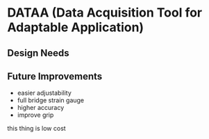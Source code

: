 # DATAA (Data Acquisition Tool for Adaptable Application)

## Design Needs


## Future Improvements
- easier adjustability
- full bridge strain gauge
- higher accuracy
- improve grip


this thing is low cost
